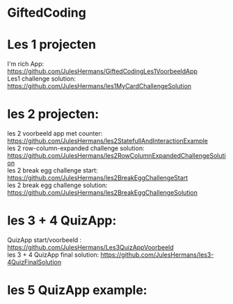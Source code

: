 # GiftedCoding
# Les 1 projecten
I'm rich App: https://github.com/JulesHermans/GiftedCodingLes1VoorbeeldApp </br>
Les1 challenge solution: https://github.com/JulesHermans/les1MyCardChallengeSolution

# les 2 projecten:
les 2 voorbeeld app met counter: https://github.com/JulesHermans/les2StatefullAndInteractionExample <br />
les 2 row-column-expanded challenge solution: https://github.com/JulesHermans/les2RowColumnExpandedChallengeSolution <br />
les 2 break egg challenge start: https://github.com/JulesHermans/les2BreakEggChallengeStart<br />
les 2 break egg challenge solution: https://github.com/JulesHermans/les2BreakEggChallengeSolution

# les 3 + 4  QuizApp:
QuizApp start/voorbeeld : https://github.com/JulesHermans/Les3QuizAppVoorbeeld<br />
les 3 + 4 QuizApp final solution: https://github.com/JulesHermans/les3-4QuizFinalSolution

# les 5 QuizApp example: 

